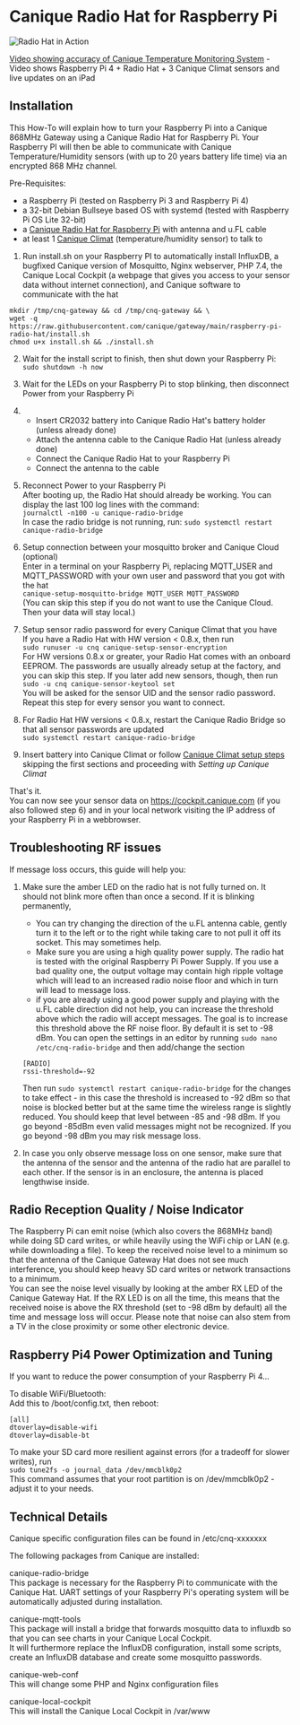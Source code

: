 # Canique Radio Hat for Raspberry Pi
![Radio Hat in Action](https://www.canique.com/img/1080px/radio_hat_cockpit_accuracy.jpg)

[Video showing accuracy of Canique Temperature Monitoring System](https://www.youtube.com/watch?v=cbi-35kW44U) - Video shows Raspberry Pi 4 + Radio Hat + 3 Canique Climat sensors and live updates on an iPad

## Installation

This How-To will explain how to turn your Raspberry Pi into a Canique 868MHz Gateway using a Canique Radio Hat for Raspberry Pi. Your Raspberry PI will then be able to communicate with Canique Temperature/Humidity sensors (with up to 20 years battery life time) via an encrypted 868 MHz channel.


Pre-Requisites:  
- a Raspberry Pi (tested on Raspberry Pi 3 and Raspberry Pi 4)
- a 32-bit Debian Bullseye based OS with systemd (tested with Raspberry Pi OS Lite 32-bit)
- a [Canique Radio Hat for Raspberry Pi](https://www.canique.com/radio-hat) with antenna and u.FL cable
- at least 1 [Canique Climat](https://www.canique.com/climat) (temperature/humidity sensor) to talk to  


1) Run install.sh on your Raspberry PI to automatically install InfluxDB, a bugfixed Canique version of Mosquitto, Nginx webserver, PHP 7.4, the Canique Local Cockpit (a webpage that gives you access to your sensor data without internet connection), and Canique software to communicate with the hat  
```
mkdir /tmp/cnq-gateway && cd /tmp/cnq-gateway && \
wget -q https://raw.githubusercontent.com/canique/gateway/main/raspberry-pi-radio-hat/install.sh
chmod u+x install.sh && ./install.sh
```  

2) Wait for the install script to finish, then shut down your Raspberry Pi:  
`sudo shutdown -h now`  

3) Wait for the LEDs on your Raspberry Pi to stop blinking, then disconnect Power from your Raspberry Pi  

4) - Insert CR2032 battery into Canique Radio Hat's battery holder (unless already done)
   - Attach the antenna cable to the Canique Radio Hat (unless already done)
   - Connect the Canique Radio Hat to your Raspberry Pi
   - Connect the antenna to the cable

5) Reconnect Power to your Raspberry Pi  
   After booting up, the Radio Hat should already be working. You can display the last 100 log lines with the command:  
   `journalctl -n100 -u canique-radio-bridge`  
   In case the radio bridge is not running, run:
   `sudo systemctl restart canique-radio-bridge`  

6) Setup connection between your mosquitto broker and Canique Cloud (optional)  
Enter in a terminal on your Raspberry Pi, replacing MQTT_USER and MQTT_PASSWORD with your own user and password that you got with the hat  
`canique-setup-mosquitto-bridge MQTT_USER MQTT_PASSWORD`  
(You can skip this step if you do not want to use the Canique Cloud. Then your data will stay local.)

7) Setup sensor radio password for every Canique Climat that you have  
If you have a Radio Hat with HW version < 0.8.x, then run  
`sudo runuser -u cnq canique-setup-sensor-encryption`  
For HW versions 0.8.x or greater, your Radio Hat comes with an onboard EEPROM. The passwords are usually already setup at the factory, and you can skip this step. If you later add new sensors, though, then run   
`sudo -u cnq canique-sensor-keytool set`  
You will be asked for the sensor UID and the sensor radio password. Repeat this step for every sensor you want to connect.

8) For Radio Hat HW versions < 0.8.x, restart the Canique Radio Bridge so that all sensor passwords are updated  
`sudo systemctl restart canique-radio-bridge`  

9) Insert battery into Canique Climat or follow [Canique Climat setup steps](https://www.canique.com/climat-first-steps) skipping the first sections and proceeding with *Setting up Canique Climat*   


That's it.  
You can now see your sensor data on https://cockpit.canique.com (if you also followed step 6) and in your local network visiting the IP address of your Raspberry Pi in a webbrowser.



## Troubleshooting RF issues
If message loss occurs, this guide will help you:
1) Make sure the amber LED on the radio hat is not fully turned on. It should not blink more often than once a second. If it is blinking permanently,
   - You can try changing the direction of the u.FL antenna cable, gently turn it to the left or to the right while taking care to not pull it off its socket. This may sometimes help.
   - Make sure you are using a high quality power supply. The radio hat is tested with the original Raspberry Pi Power Supply. If you use a bad quality one, the output voltage may contain high ripple voltage which will lead to an increased radio noise floor and which in turn will lead to message loss.
   - if you are already using a good power supply and playing with the u.FL cable direction did not help, you can increase the threshold above which the radio will accept messages. The goal is to increase this threshold above the RF noise floor. By default it is set to -98 dBm. You can open the settings in an editor by running `sudo nano /etc/cnq-radio-bridge` and then add/change the section
   ```
   [RADIO]
   rssi-threshold=-92
   ```
   Then run `sudo systemctl restart canique-radio-bridge` for the changes to take effect - in this case the threshold is increased to -92 dBm so that noise is blocked better but at the same time the wireless range is slightly reduced. You should keep that level between -85 and -98 dBm. If you go beyond -85dBm even valid messages might not be recognized. If you go beyond -98 dBm you may risk message loss.

2) In case you only observe message loss on one sensor, make sure that the antenna of the sensor and the antenna of the radio hat are parallel to each other. If the sensor is in an enclosure, the antenna is placed lengthwise inside.


## Radio Reception Quality / Noise Indicator

The Raspberry Pi can emit noise (which also covers the 868MHz band) while doing SD card writes, or while  heavily using the WiFi chip or LAN (e.g. while downloading a file). To keep the received noise level to a minimum so that the antenna of the Canique Gateway Hat does not see much interference, you should keep heavy SD card writes or network transactions to a minimum.   
You can see the noise level visually by looking at the amber RX LED of the Canique Gateway Hat. If the RX LED is on all the time, this means that the received noise is above the RX threshold (set to -98 dBm by default) all the time and message loss will occur.
Please note that noise can also stem from a TV in the close proximity or some other electronic device.


## Raspberry Pi4 Power Optimization and Tuning

If you want to reduce the power consumption of your Raspberry Pi 4...  

To disable WiFi/Bluetooth:  
Add this to /boot/config.txt, then reboot:  
```
[all]
dtoverlay=disable-wifi
dtoverlay=disable-bt
```

To make your SD card more resilient against errors (for a tradeoff for slower writes), run  
`sudo tune2fs -o journal_data /dev/mmcblk0p2`  
This command assumes that your root partition is on /dev/mmcblk0p2 - adjust it to your needs.


## Technical Details

Canique specific configuration files can be found in /etc/cnq-xxxxxxx  

The following packages from Canique are installed:

canique-radio-bridge  
This package is necessary for the Raspberry Pi to communicate with the Canique Hat. UART settings of your Raspberry Pi's operating system will be automatically adjusted during installation.

canique-mqtt-tools  
This package will install a bridge that forwards mosquitto data to influxdb so that you can see charts in your Canique Local Cockpit.  
It will furthermore replace the InfluxDB configuration, install some scripts, create an InfluxDB database and create some mosquitto passwords.  

canique-web-conf  
This will change some PHP and Nginx configuration files  

canique-local-cockpit  
This will install the Canique Local Cockpit in /var/www

